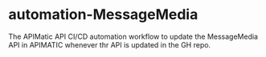 # automation-MessageMedia
The APIMatic API CI/CD automation workflow to update the MessageMedia API in APIMATIC whenever thr API is updated in the GH repo.

